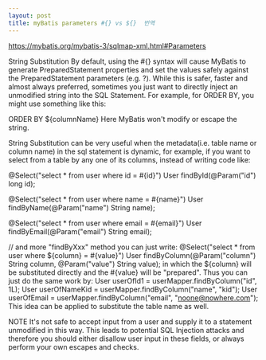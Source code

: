 ```yaml
---
layout: post
title: myBatis parameters #{} vs ${}  번역
---
```

https://mybatis.org/mybatis-3/sqlmap-xml.html#Parameters


String Substitution
By default, using the #{} syntax will cause MyBatis to generate PreparedStatement properties and set the values safely against the PreparedStatement parameters (e.g. ?). While this is safer, faster and almost always preferred, sometimes you just want to directly inject an unmodified string into the SQL Statement. For example, for ORDER BY, you might use something like this:

ORDER BY ${columnName}
Here MyBatis won't modify or escape the string.

String Substitution can be very useful when the metadata(i.e. table name or column name) in the sql statement is dynamic, for example, if you want to select from a table by any one of its columns, instead of writing code like:

@Select("select * from user where id = #{id}")
User findById(@Param("id") long id);

@Select("select * from user where name = #{name}")
User findByName(@Param("name") String name);

@Select("select * from user where email = #{email}")
User findByEmail(@Param("email") String email);

// and more "findByXxx" method
you can just write:
@Select("select * from user where ${column} = #{value}")
User findByColumn(@Param("column") String column, @Param("value") String value);
in which the ${column} will be substituted directly and the #{value} will be "prepared". Thus you can just do the same work by:
User userOfId1 = userMapper.findByColumn("id", 1L);
User userOfNameKid = userMapper.findByColumn("name", "kid");
User userOfEmail = userMapper.findByColumn("email", "noone@nowhere.com");
This idea can be applied to substitute the table name as well.

NOTE It's not safe to accept input from a user and supply it to a statement unmodified in this way. This leads to potential SQL Injection attacks and therefore you should either disallow user input in these fields, or always perform your own escapes and checks.
